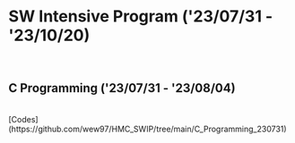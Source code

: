 # SW Intensive Program ('23/07/31 - '23/10/20)
<br>

## C Programming ('23/07/31 - '23/08/04)
<br>
[Codes](https://github.com/wew97/HMC_SWIP/tree/main/C_Programming_230731)